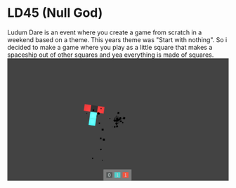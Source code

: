 # LD45 (Null God) 
     
Ludum Dare is an event where you create a game from scratch in a weekend based on a theme.
This years theme was "Start with nothing". So i decided to make a game where you play as a little square that makes a spaceship out of other squares and yea everything is made of squares.
<img src="https://github.com/JustCallMeRob/LD45/blob/master/gol.gif"/>
